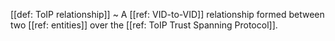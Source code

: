 [[def: ToIP relationship]]
~ A [[ref: VID-to-VID]] relationship formed between two [[ref: entities]] over the [[ref: ToIP Trust Spanning Protocol]].

